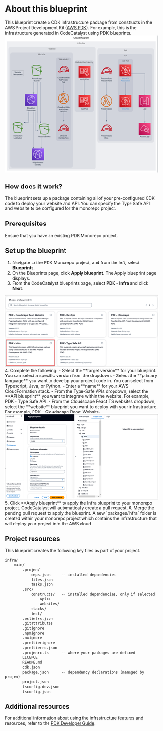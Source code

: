 # About this blueprint

This blueprint create a CDK infrastructure package from constructs in the AWS Project Development Kit ([AWS PDK](https://aws.github.io/aws-pdk/)). For example, this is the infrastructure generated in CodeCatalyst using PDK blueprints.
<img src="assets/images/generated_diagram.png"/>

## How does it work?

The blueprint sets up a package containing all of your pre-configured CDK code to deploy your website and API. You can specify the Type Safe API and website to be configured for the monorepo project.

## Prerequisites

Ensure that you have an existing PDK Monorepo project.

## Set up the blueprint

1. Navigate to the PDK Monorepo project, and from the left, select **Blueprints**.
2. On the Blueprints page, click **Apply blueprint**. The Apply blueprint page displays.
3. From the CodeCatalyst blueprints page, select **PDK - Infra** and click **Next**.
<img src="assets/images/select-infra.png"/>
4. Complete the following:
    - Select the **target version** for your blueprint. You can select a specific version from the dropdown.
    - Select the **primary language** you want to develop your project code in. You can select from Typescript, Java, or Python.
    - Enter a **name** for your AWS CloudFormation stack.
    - From the Type-Safe APIs dropdown, select the **API blueprint** you want to integrate within the website. For example, PDK - Type Safe API.
    - From the Cloudscape React TS websites dropdown, select the **website** blueprint you want to deploy with your infrastructure. For example, PDK - Cloudscape React Website.
    <img src="assets/images/infra-blueprint.png"/>
5. Click **Apply blueprint** to apply the Infra blueprint to your monorepo project. CodeCatalyst will automatically create a pull request.
6. Merge the pending pull request to apply the blueprint. A new `packages/infra` folder is created within your monorepo project which contains the infrastructure that will deploy your project into the AWS cloud.

## Project resources

This blueprint creates the following key files as part of your project.

```text
infra/
    main/
        .projen/   
            deps.json     -- installed dependencies
            files.json    
            tasks.json    
        .src/   
            constructs/   -- installed dependencies, only if selected
                apis/
                websites/
            stacks/
            test/
        .eslintrc.json    
        .gitattributes    
        .gitignore        
        .npmignore        
        .nxignore         
        .prettierignore   
        .prettierrc.json  
        .projenrc.ts      -- where your packages are defined
        LICENCE           
        README.md         
        cdk.json          
        package.json      -- dependency declarations (managed by projen)
        project.json      
        tsconfig.dev.json
        tsconfig.json     
```

## Additional resources

For additional information about using the infrastructure features and resources, refer to the [PDK Developer Guide](https://aws.github.io/aws-pdk/developer_guides/infrastructure/index.html).